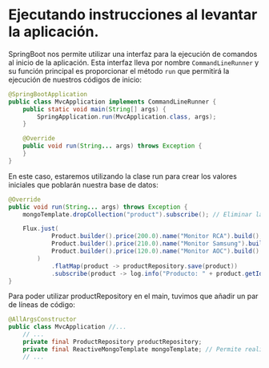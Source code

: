  # Ejecutando instrucciones al levantar la aplicación.   
   
SpringBoot nos permite utilizar una interfaz para la ejecución de comandos al inicio de la aplicación. Esta interfaz lleva por nombre `CommandLineRunner` y su función principal es proporcionar el método `run` que permitirá la ejecución de nuestros códigos de inicio:   
```java
@SpringBootApplication
public class MvcApplication implements CommandLineRunner {
	public static void main(String[] args) {
		SpringApplication.run(MvcApplication.class, args);
	}

	@Override
	public void run(String... args) throws Exception {
	}
}
```
En este caso, estaremos utilizando la clase run para crear los valores iniciales que poblarán nuestra base de datos:   
```java
@Override
public void run(String... args) throws Exception {
	mongoTemplate.dropCollection("product").subscribe(); // Eliminar la coleción creada en mongo para limpiar datos

	Flux.just(
			Product.builder().price(200.0).name("Monitor RCA").build(),
			Product.builder().price(210.0).name("Monitor Samsung").build(),
			Product.builder().price(120.0).name("Monitor AOC").build()
		)
			.flatMap(product -> productRepository.save(product))
			.subscribe(product -> log.info("Producto: " + product.getId()));
}
```
Para poder utilizar productRepository en el main, tuvimos que añadir un par de líneas de código:   
```java
@AllArgsConstructor 
public class MvcApplication //...
	// ...
	private final ProductRepository productRepository;
	private final ReactiveMongoTemplate mongoTemplate; // Permite realizar acciones sobre las colecciones de mongo
	// ...

```
   
